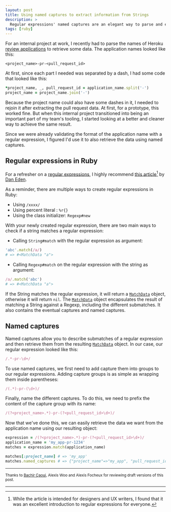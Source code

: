 ```yaml
---
layout: post
title: Using named captures to extract information from Strings
description: >
  Regular expressions' named captures are an elegant way to parse and extract data from strings.
tags: [ruby]
---
```



For an internal project at work, I recently had to parse the names of Heroku [review applications][] to retrieve some data. The application names looked like this:

```
<project_name>-pr-<pull_request_id>
```

At first, since each part I needed was separated by a dash, I had some code that looked like this:
```ruby
*project_name, _, pull_request_id = application_name.split('-')
project_name = project_name.join('-')
```

Because the project name could also have some dashes in it, I needed to rejoin it after extracting the pull request data.
At first, for a prototype, this worked fine. But when this internal project transitioned into being an important part of my team's tooling, I started looking at a better and cleaner way to achieve the same result.

Since we were already validating the format of the application name with a regular expression, I figured I'd use it to also retrieve the data using named captures.

## Regular expressions in Ruby

For a refresher on a [regular expressions][], I highly recommend [this article][][^1] by [Dan Eden][].

[this article]: https://daneden.me/2019/11/23/regex-for-designers-and-writers/
[Dan Eden]: https://daneden.me

As a reminder, there are multiple ways to create regular expressions in Ruby:
- Using `/xxxx/`
- Using percent literal : `%r{}`
- Using the class initializer: `Regexp#new`

With your newly created regular expression, there are two main ways to check if a string matches a regular expression:

- Calling `String#match` with the regular expression as argument:
```ruby
'abc'.match(/a/)
# => #<MatchData "a">
```

- Calling `Regexp#match` on the regular expression with the string as argument:
```ruby
/a/.match('abc')
# => #<MatchData "a">
```

If the String matches the regular expression, it will return a [`MatchData`][] object, otherwise it will return `nil`. The [`MatchData`][] object encapsulates the result of matching a String against a Regexp, including the different submatches. It also contains the eventual captures and named captures.

## Named captures

Named captures allow you to describe submatches of a regular expression and then retrieve them from the resulting [`MatchData`][] object. In our case, our regular expression looked like this:

```ruby
/.*-pr-\d+/
```

To use named captures, we first need to add capture them into groups to our regular expressions. Adding capture groups is as simple as wrapping them inside parentheses:
```ruby
/(.*)-pr-(\d+)/
```

Finally, name the different captures. To do this, we need to prefix the content of the capture group with its name:

```ruby
/(?<project_name>.*)-pr-(?<pull_request_id>\d+)/
```

Now that we've done this, we can easily retrieve the data we want from the application name using our resulting object:

```ruby
expression = /(?<project_name>.*)-pr-(?<pull_request_id>\d+)/
application_name = 'my_app-pr-1234'
matches = expression.match(application_name)

matches[:project_name] # => 'my_app'
matches.named_captures # => {"project_name"=>"my_app", "pull_request_id"=>"1234"}
```

---

<small>Thanks to <a href='https://twitter.com/caouibachir' target="_blank">Bachir Çaoui</a>, Alexis Woo and Alexis Focheux for reviewing draft versions of this post.</small>

---

[^1]: While the article is intended for designers and UX writers, I found that it was an excellent introduction to regular expressions for everyone.

[review applications]: https://devcenter.heroku.com/articles/github-integration-review-apps-old
[`MatchData`]: https://www.rubydoc.info/stdlib/core/MatchData
[regular expressions]: https://www.rubyguides.com/2015/06/ruby-regex/
